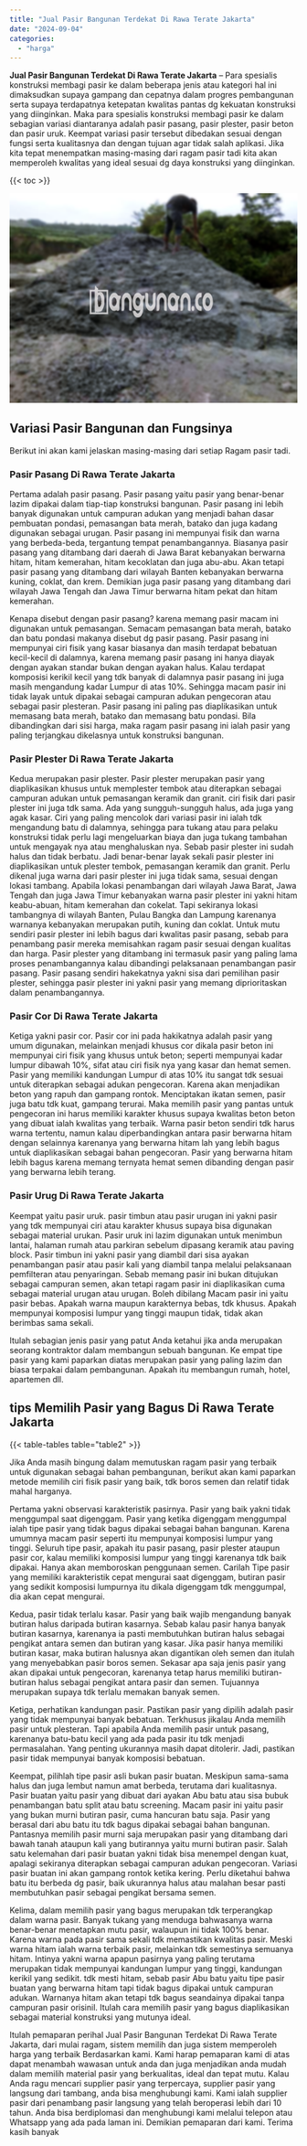 ```yaml
---
title: "Jual Pasir Bangunan Terdekat Di Rawa Terate Jakarta"
date: "2024-09-04"
categories: 
  - "harga"
---
```


**Jual Pasir Bangunan Terdekat Di Rawa Terate Jakarta** – Para spesialis konstruksi membagi pasir ke dalam beberapa jenis atau kategori hal ini dimaksudkan supaya gampang dan cepatnya dalam progres pembangunan serta supaya terdapatnya ketepatan kwalitas pantas dg kekuatan konstruksi yang diinginkan. Maka para spesialis konstruksi membagi pasir ke dalam sebagian variasi diantaranya adalah pasir pasang, pasir plester, pasir beton dan pasir uruk. Keempat variasi pasir tersebut dibedakan sesuai dengan fungsi serta kualitasnya dan dengan tujuan agar tidak salah aplikasi. Jika kita tepat menempatkan masing-masing dari ragam pasir tadi kita akan memperoleh kwalitas yang ideal sesuai dg daya konstruksi yang diinginkan.

{{< toc >}}

![Jual Pasir Bangunan Terdekat Di Rawa Terate Jakarta](/images/jual-pasir-bangunan-17.png)

## Variasi Pasir Bangunan dan Fungsinya

Berikut ini akan kami jelaskan masing-masing dari setiap Ragam pasir tadi.

### Pasir Pasang Di Rawa Terate Jakarta

Pertama adalah pasir pasang. Pasir pasang yaitu pasir yang benar-benar lazim dipakai dalam tiap-tiap konstruksi bangunan. Pasir pasang ini lebih banyak digunakan untuk campuran adukan yang menjadi bahan dasar pembuatan pondasi, pemasangan bata merah, batako dan juga kadang digunakan sebagai urugan. Pasir pasang ini mempunyai fisik dan warna yang berbeda-beda, tergantung tempat penambangannya. Biasanya pasir pasang yang ditambang dari daerah di Jawa Barat kebanyakan berwarna hitam, hitam kemerahan, hitam kecoklatan dan juga abu-abu. Akan tetapi pasir pasang yang ditambang dari wilayah Banten kebanyakan berwarna kuning, coklat, dan krem. Demikian juga pasir pasang yang ditambang dari wilayah Jawa Tengah dan Jawa Timur berwarna hitam pekat dan hitam kemerahan.

Kenapa disebut dengan pasir pasang? karena memang pasir macam ini digunakan untuk pemasangan. Semacam pemasangan bata merah, batako dan batu pondasi makanya disebut dg pasir pasang. Pasir pasang ini mempunyai ciri fisik yang kasar biasanya dan masih terdapat bebatuan kecil-kecil di dalamnya, karena memang pasir pasang ini hanya diayak dengan ayakan standar bukan dengan ayakan halus. Kalau terdapat komposisi kerikil kecil yang tdk banyak di dalamnya pasir pasang ini juga masih mengandung kadar Lumpur di atas 10%. Sehingga macam pasir ini tidak layak untuk dipakai sebagai campuran adukan pengecoran atau sebagai pasir plesteran. Pasir pasang ini paling pas diaplikasikan untuk memasang bata merah, batako dan memasang batu pondasi. Bila dibandingkan dari sisi harga, maka ragam pasir pasang ini ialah pasir yang paling terjangkau dikelasnya untuk konstruksi bangunan.

### Pasir Plester Di Rawa Terate Jakarta

Kedua merupakan pasir plester. Pasir plester merupakan pasir yang diaplikasikan khusus untuk memplester tembok atau diterapkan sebagai campuran adukan untuk pemasangan keramik dan granit. ciri fisik dari pasir plester ini juga tdk sama. Ada yang sungguh-sungguh halus, ada juga yang agak kasar. Ciri yang paling mencolok dari variasi pasir ini ialah tdk mengandung batu di dalamnya, sehingga para tukang atau para pelaku konstruksi tidak perlu lagi mengeluarkan biaya dan juga tukang tambahan untuk mengayak nya atau menghaluskan nya. Sebab pasir plester ini sudah halus dan tidak berbatu. Jadi benar-benar layak sekali pasir plester ini diaplikasikan untuk plester tembok, pemasangan keramik dan granit. Perlu dikenal juga warna dari pasir plester ini juga tidak sama, sesuai dengan lokasi tambang. Apabila lokasi penambangan dari wilayah Jawa Barat, Jawa Tengah dan juga Jawa Timur kebanyakan warna pasir plester ini yakni hitam keabu-abuan, hitam kemerahan dan cokelat. Tapi sekiranya lokasi tambangnya di wilayah Banten, Pulau Bangka dan Lampung karenanya warnanya kebanyakan merupakan putih, kuning dan coklat. Untuk mutu sendiri pasir plester ini lebih bagus dari kwalitas pasir pasang, sebab para penambang pasir mereka memisahkan ragam pasir sesuai dengan kualitas dan harga. Pasir plester yang ditambang ini termasuk pasir yang paling lama proses penambangannya kalau dibandingi pelaksanaan penambangan pasir pasang. Pasir pasang sendiri hakekatnya yakni sisa dari pemilihan pasir plester, sehingga pasir plester ini yakni pasir yang memang diprioritaskan dalam penambangannya.

### Pasir Cor Di Rawa Terate Jakarta

Ketiga yakni pasir cor. Pasir cor ini pada hakikatnya adalah pasir yang umum digunakan, melainkan menjadi khusus cor dikala pasir beton ini mempunyai ciri fisik yang khusus untuk beton; seperti mempunyai kadar lumpur dibawah 10%, sifat atau ciri fisik nya yang kasar dan hemat semen. Pasir yang memiliki kandungan Lumpur di atas 10% itu sangat tdk sesuai untuk diterapkan sebagai adukan pengecoran. Karena akan menjadikan beton yang rapuh dan gampang rontok. Menciptakan ikatan semen, pasir juga batu tdk kuat, gampang terurai. Maka memilih pasir yang pantas untuk pengecoran ini harus memiliki karakter khusus supaya kwalitas beton beton yang dibuat ialah kwalitas yang terbaik. Warna pasir beton sendiri tdk harus warna tertentu, namun kalau diperbandingkan antara pasir berwarna hitam dengan selainnya karenanya yang berwarna hitam lah yang lebih bagus untuk diaplikasikan sebagai bahan pengecoran. Pasir yang berwarna hitam lebih bagus karena memang ternyata hemat semen dibanding dengan pasir yang berwarna lebih terang.

### Pasir Urug Di Rawa Terate Jakarta

Keempat yaitu pasir uruk. pasir timbun atau pasir urugan ini yakni pasir yang tdk mempunyai ciri atau karakter khusus supaya bisa digunakan sebagai material urukan. Pasir uruk ini lazim digunakan untuk menimbun lantai, halaman rumah atau parkiran sebelum dipasang keramik atau paving block. Pasir timbun ini yakni pasir yang diambil dari sisa ayakan penambangan pasir atau pasir kali yang diambil tanpa melalui pelaksanaan pemfilteran atau penyaringan. Sebab memang pasir ini bukan ditujukan sebagai campuran semen, akan tetapi ragam pasir ini diaplikasikan cuma sebagai material urugan atau urugan. Boleh dibilang Macam pasir ini yaitu pasir bebas. Apakah warna maupun karakternya bebas, tdk khusus. Apakah mempunyai komposisi lumpur yang tinggi maupun tidak, tidak akan berimbas sama sekali.

Itulah sebagian jenis pasir yang patut Anda ketahui jika anda merupakan seorang kontraktor dalam membangun sebuah bangunan. Ke empat tipe pasir yang kami paparkan diatas merupakan pasir yang paling lazim dan biasa terpakai dalam pembangunan. Apakah itu membangun rumah, hotel, apartemen dll.

## tips Memilih Pasir yang Bagus Di Rawa Terate Jakarta

{{< table-tables table="table2" >}}

Jika Anda masih bingung dalam memutuskan ragam pasir yang terbaik untuk digunakan sebagai bahan pembangunan, berikut akan kami paparkan metode memilih ciri fisik pasir yang baik, tdk boros semen dan relatif tidak mahal harganya.

Pertama yakni observasi karakteristik pasirnya. Pasir yang baik yakni tidak menggumpal saat digenggam. Pasir yang ketika digenggam menggumpal ialah tipe pasir yang tidak bagus dipakai sebagai bahan bangunan. Karena umumnya macam pasir seperti itu mempunyai komposisi lumpur yang tinggi. Seluruh tipe pasir, apakah itu pasir pasang, pasir plester ataupun pasir cor, kalau memiliki komposisi lumpur yang tinggi karenanya tdk baik dipakai. Hanya akan memboroskan penggunaan semen. Carilah Tipe pasir yang memiliki karakteristik cepat mengurai saat digenggam, butiran pasir yang sedikit komposisi lumpurnya itu dikala digenggam tdk menggumpal, dia akan cepat mengurai.

Kedua, pasir tidak terlalu kasar. Pasir yang baik wajib mengandung banyak butiran halus daripada butiran kasarnya. Sebab kalau pasir hanya banyak butiran kasarnya, karenanya ia pasti membutuhkan butiran halus sebagai pengikat antara semen dan butiran yang kasar. Jika pasir hanya memiliki butiran kasar, maka butiran halusnya akan digantikan oleh semen dan itulah yang menyebabkan pasir boros semen. Sekasar apa saja jenis pasir yang akan dipakai untuk pengecoran, karenanya tetap harus memiliki butiran-butiran halus sebagai pengikat antara pasir dan semen. Tujuannya merupakan supaya tdk terlalu memakan banyak semen.

Ketiga, perhatikan kandungan pasir. Pastikan pasir yang dipilih adalah pasir yang tidak mempunyai banyak bebatuan. Terkhusus jikalau Anda memilih pasir untuk plesteran. Tapi apabila Anda memilih pasir untuk pasang, karenanya batu-batu kecil yang ada pada pasir itu tdk menjadi permasalahan. Yang penting ukurannya masih dapat ditolerir. Jadi, pastikan pasir tidak mempunyai banyak komposisi bebatuan.

Keempat, pilihlah tipe pasir asli bukan pasir buatan. Meskipun sama-sama halus dan juga lembut namun amat berbeda, terutama dari kualitasnya. Pasir buatan yaitu pasir yang dibuat dari ayakan Abu batu atau sisa bubuk penambangan batu split atau batu screening. Macam pasir ini yaitu pasir yang bukan murni butiran pasir, cuma hancuran batu saja. Pasir yang berasal dari abu batu itu tdk bagus dipakai sebagai bahan bangunan. Pantasnya memilih pasir murni saja merupakan pasir yang ditambang dari bawah tanah ataupun kali yang butirannya yaitu murni butiran pasir. Salah satu kelemahan dari pasir buatan yakni tidak bisa menempel dengan kuat, apalagi sekiranya diterapkan sebagai campuran adukan pengecoran. Variasi pasir buatan ini akan gampang rontok ketika kering. Perlu diketahui bahwa batu itu berbeda dg pasir, baik ukurannya halus atau malahan besar pasti membutuhkan pasir sebagai pengikat bersama semen.

Kelima, dalam memilih pasir yang bagus merupakan tdk terperangkap dalam warna pasir. Banyak tukang yang menduga bahwasanya warna benar-benar menetapkan mutu pasir, walaupun ini tidak 100% benar. Karena warna pada pasir sama sekali tdk memastikan kwalitas pasir. Meski warna hitam ialah warna terbaik pasir, melainkan tdk semestinya semuanya hitam. Intinya yakni warna apapun pasirnya yang paling terutama merupakan tidak mempunyai kandungan lumpur yang tinggi, kandungan kerikil yang sedikit. tdk mesti hitam, sebab pasir Abu batu yaitu tipe pasir buatan yang berwarna hitam tapi tidak bagus dipakai untuk campuran adukan. Warnanya hitam akan tetapi tdk bagus seandainya dipakai tanpa campuran pasir orisinil. Itulah cara memilih pasir yang bagus diaplikasikan sebagai material konstruksi yang mutunya ideal.

Itulah pemaparan perihal Jual Pasir Bangunan Terdekat Di Rawa Terate Jakarta, dari mulai ragam, sistem memilih dan juga sistem memperoleh harga yang terbaik Berdasarkan kami. Kami harap pemaparan kami di atas dapat menambah wawasan untuk anda dan juga menjadikan anda mudah dalam memilih material pasir yang berkualitas, ideal dan tepat mutu. Kalau Anda ragu mencari supplier pasir yang terpercaya, supplier pasir yang langsung dari tambang, anda bisa menghubungi kami. Kami ialah supplier pasir dari penambang pasir langsung yang telah beroperasi lebih dari 10 tahun. Anda bisa berdiplomasi dan menghubungi kami melalui telepon atau Whatsapp yang ada pada laman ini. Demikian pemaparan dari kami. Terima kasih banyak
